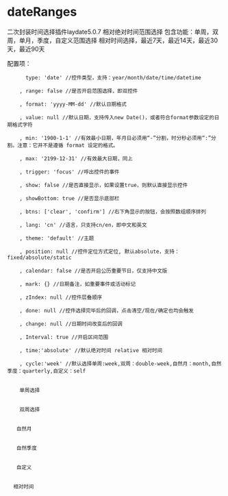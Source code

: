 # dateRanges
二次封装时间选择插件laydate5.0.7
相对绝对时间范围选择
包含功能：单周，双周，单月，季度，自定义范围选择
相对时间选择，最近7天，最近14天，最近30天，最近90天

配置项：

          type: 'date' //控件类型，支持：year/month/date/time/datetime
          
        , range: false //是否开启范围选择，即双控件
        
        , format: 'yyyy-MM-dd' //默认日期格式
        
        , value: null //默认日期，支持传入new Date()，或者符合format参数设定的日期格式字符
        
        , min: '1900-1-1' //有效最小日期，年月日必须用“-”分割，时分秒必须用“:”分割。注意：它并不是遵循 format 设定的格式。
        
        , max: '2199-12-31' //有效最大日期，同上
        
        , trigger: 'focus' //呼出控件的事件
        
        , show: false //是否直接显示，如果设置true，则默认直接显示控件
        
        , showBottom: true //是否显示底部栏
        
        , btns: ['clear', 'confirm'] //右下角显示的按钮，会按照数组顺序排列
        
        , lang: 'cn' //语言，只支持cn/en，即中文和英文
        
        , theme: 'default' //主题
        
        , position: null //控件定位方式定位, 默认absolute，支持：fixed/absolute/static
        
        , calendar: false //是否开启公历重要节日，仅支持中文版
        
        , mark: {} //日期备注，如重要事件或活动标记
        
        , zIndex: null //控件层叠顺序
        
        , done: null //控件选择完毕后的回调，点击清空/现在/确定也均会触发
        
        , change: null //日期时间改变后的回调
        
        , Interval: true //开启区间范围
        
        , time:'absolute' //默认绝对时间 relative 相对时间
        
        , cycle:'week' //默认选择单周:week,双周：double-week,自然月：month,自然季度：quarterly,自定义：self
        

        单周选择
        
<img src="http://www.bloggeng.com/wp-content/uploads/2017/11/week.png" draggable="false" alt="">
        
        双周选择
        
        
<img src=" http://www.bloggeng.com/wp-content/uploads/2017/11/double.png" draggable="false" alt="">
       
       自然月
       
       
<img src=" http://www.bloggeng.com/wp-content/uploads/2017/11/month.png" draggable="false" alt="">
       
       自然季度
       
<img src=" http://www.bloggeng.com/wp-content/uploads/2017/11/jidu.png" draggable="false" alt="">
       
       自定义
       
<img src=" http://www.bloggeng.com/wp-content/uploads/2017/11/self.png" draggable="false" alt="">
       
      相对时间
      
<img src=" http://www.bloggeng.com/wp-content/uploads/2017/11/xiang.png" draggable="false" alt="">
      
      
     
